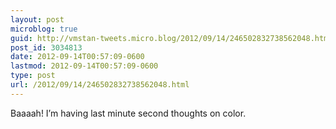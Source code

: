 ```yaml
---
layout: post
microblog: true
guid: http://vmstan-tweets.micro.blog/2012/09/14/246502832738562048.html
post_id: 3034813
date: 2012-09-14T00:57:09-0600
lastmod: 2012-09-14T00:57:09-0600
type: post
url: /2012/09/14/246502832738562048.html
---
```

Baaaah! I’m having last minute second thoughts on color.
